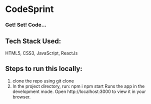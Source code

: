 # CodeSprint

### Get! Set! Code...

## Tech Stack Used:

HTML5, CSS3, JavaScript, ReactJs

## Steps to run this locally:

1. clone the repo using git clone
2. In the project directory, run:
   npm i
   npm start
   Runs the app in the development mode.
   Open http://localhost:3000 to view it in your browser.
